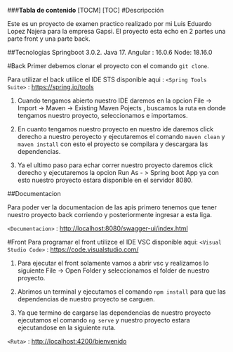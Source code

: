 ###**Tabla de contenido**
[TOCM]
[TOC]
#Descripcción

Este es un proyecto de examen practico realizado por mi Luis Eduardo Lopez Najera para la empresa Gapsi.
El proyecto esta echo en 2 partes una parte front y una parte back.

##Tecnologias
Springboot 3.0.2.
Java 17.
Angular : 16.0.6
Node: 18.16.0

#Back
Primer debemos clonar el proyecto con el comando `git clone`.

Para utilizar el back utilice el IDE STS disponible aqui : 
`<Spring Tools Suite>` : <https://spring.io/tools>

1. Cuando tengamos abierto nuestro IDE daremos en la opcion
File -> Import -> Maven -> Existing Maven Pojects , buscamos la ruta en donde tengamos nuestro proyecto, seleccionamos e importamos.

2. En cuanto tengamos nuestro proyecto en nuestro ide daremos click derecho a nuestro peroyecto y ejecutaremos el comando  `maven clean` y  `maven install` con esto el proyecto se compilara y descargara las dependencias.

3. Ya el ultimo paso para echar correr nuestro proyecto daremos click derecho y ejecutaremos la opcion Run As - > Spring boot App ya con esto nuestro proyecto estara disponible en el servidor 8080.

##Documentacion

Para poder ver la documentacion de las apis primero tenemos que tener nuestro proyecto back corriendo y posteriormente ingresar a esta liga.

`<Documentacion>` : <http://localhost:8080/swagger-ui/index.html>

#Front
Para programar el front utilizce el IDE VSC disponible aqui: 
`<Visual Studio Code>` : <https://code.visualstudio.com/>

1. Para ejecutar el front solamente vamos a abrir vsc y realizamos lo siguiente
    File -> Open Folder y seleccionamos el folder de nuestro proyecto.

2. Abrimos un terminal y ejecutamos el comando `npm install` para que las dependencias de nuestro proyecto se carguen.

3. Ya que termino de cargarse las dependencias de nuestro proyecto ejecutamos el comando `ng serve` y nuestro proyecto estara ejecutandose en la siguiente ruta.

`<Ruta>` : <http://localhost:4200/bienvenido>
